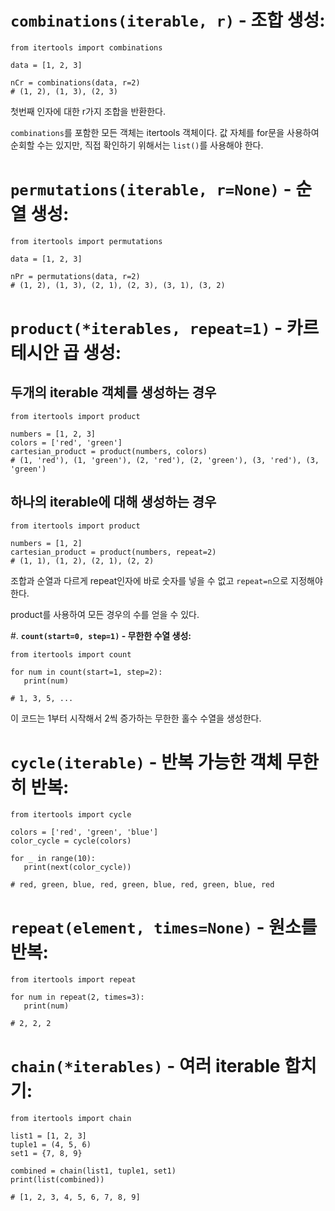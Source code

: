 # **`combinations(iterable, r)` - 조합 생성:**
```
from itertools import combinations

data = [1, 2, 3]

nCr = combinations(data, r=2)
# (1, 2), (1, 3), (2, 3)
```
첫번째 인자에 대한 r가지 조합을 반환한다.

`combinations`를 포함한 모든 객체는 itertools 객체이다. 값 자체를 for문을 사용하여 순회할 수는 있지만, 직접 확인하기 위해서는
`list()`를 사용해야 한다.

# **`permutations(iterable, r=None)` - 순열 생성:**
```
from itertools import permutations

data = [1, 2, 3]

nPr = permutations(data, r=2)
# (1, 2), (1, 3), (2, 1), (2, 3), (3, 1), (3, 2)
```

# **`product(*iterables, repeat=1)` - 카르테시안 곱 생성:**
## 두개의 iterable 객체를 생성하는 경우
```
from itertools import product

numbers = [1, 2, 3]
colors = ['red', 'green']
cartesian_product = product(numbers, colors)
# (1, 'red'), (1, 'green'), (2, 'red'), (2, 'green'), (3, 'red'), (3, 'green')
```
## 하나의 iterable에 대해 생성하는 경우
```
from itertools import product

numbers = [1, 2]
cartesian_product = product(numbers, repeat=2)
# (1, 1), (1, 2), (2, 1), (2, 2)
```
조합과 순열과 다르게 repeat인자에 바로 숫자를 넣을 수 없고 `repeat=n`으로 지정해야 한다.

product를 사용하여 모든 경우의 수를 얻을 수 있다.

#. **`count(start=0, step=1)` - 무한한 수열 생성:**
```
from itertools import count

for num in count(start=1, step=2):
   print(num)

# 1, 3, 5, ...
```
이 코드는 1부터 시작해서 2씩 증가하는 무한한 홀수 수열을 생성한다.

# **`cycle(iterable)` - 반복 가능한 객체 무한히 반복:**
```
from itertools import cycle

colors = ['red', 'green', 'blue']
color_cycle = cycle(colors)

for _ in range(10):
   print(next(color_cycle))

# red, green, blue, red, green, blue, red, green, blue, red
```

# **`repeat(element, times=None)` - 원소를 반복:**
```
from itertools import repeat

for num in repeat(2, times=3):
   print(num)

# 2, 2, 2
```

# **`chain(*iterables)` - 여러 iterable 합치기:**
```
from itertools import chain

list1 = [1, 2, 3]
tuple1 = (4, 5, 6)
set1 = {7, 8, 9}

combined = chain(list1, tuple1, set1)
print(list(combined))

# [1, 2, 3, 4, 5, 6, 7, 8, 9]
```
